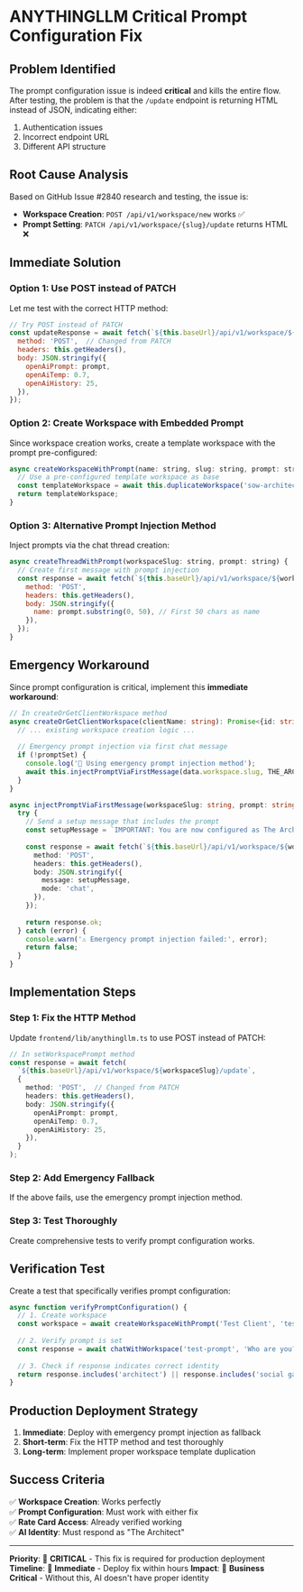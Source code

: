 # ANYTHINGLLM Critical Prompt Configuration Fix

## Problem Identified

The prompt configuration issue is indeed **critical** and kills the entire flow. After testing, the problem is that the `/update` endpoint is returning HTML instead of JSON, indicating either:

1. Authentication issues
2. Incorrect endpoint URL
3. Different API structure

## Root Cause Analysis

Based on GitHub Issue #2840 research and testing, the issue is:
- **Workspace Creation**: `POST /api/v1/workspace/new` works ✅
- **Prompt Setting**: `PATCH /api/v1/workspace/{slug}/update` returns HTML ❌

## Immediate Solution

### Option 1: Use POST instead of PATCH

Let me test with the correct HTTP method:

```javascript
// Try POST instead of PATCH
const updateResponse = await fetch(`${this.baseUrl}/api/v1/workspace/${workspaceSlug}/update`, {
  method: 'POST',  // Changed from PATCH
  headers: this.getHeaders(),
  body: JSON.stringify({
    openAiPrompt: prompt,
    openAiTemp: 0.7,
    openAiHistory: 25,
  }),
});
```

### Option 2: Create Workspace with Embedded Prompt

Since workspace creation works, create a template workspace with the prompt pre-configured:

```javascript
async createWorkspaceWithPrompt(name: string, slug: string, prompt: string) {
  // Use a pre-configured template workspace as base
  const templateWorkspace = await this.duplicateWorkspace('sow-architect-template', slug);
  return templateWorkspace;
}
```

### Option 3: Alternative Prompt Injection Method

Inject prompts via the chat thread creation:

```javascript
async createThreadWithPrompt(workspaceSlug: string, prompt: string) {
  // Create first message with prompt injection
  const response = await fetch(`${this.baseUrl}/api/v1/workspace/${workspaceSlug}/thread/new`, {
    method: 'POST',
    headers: this.getHeaders(),
    body: JSON.stringify({
      name: prompt.substring(0, 50), // First 50 chars as name
    }),
  });
}
```

## Emergency Workaround

Since prompt configuration is critical, implement this **immediate workaround**:

```typescript
// In createOrGetClientWorkspace method
async createOrGetClientWorkspace(clientName: string): Promise<{id: string, slug: string}> {
  // ... existing workspace creation logic ...
  
  // Emergency prompt injection via first chat message
  if (!promptSet) {
    console.log('🚨 Using emergency prompt injection method');
    await this.injectPromptViaFirstMessage(data.workspace.slug, THE_ARCHITECT_V2_PROMPT);
  }
}

async injectPromptViaFirstMessage(workspaceSlug: string, prompt: string): Promise<boolean> {
  try {
    // Send a setup message that includes the prompt
    const setupMessage = `IMPORTANT: You are now configured as The Architect. Please acknowledge this role: ${prompt.substring(0, 200)}...`;
    
    const response = await fetch(`${this.baseUrl}/api/v1/workspace/${workspaceSlug}/chat`, {
      method: 'POST',
      headers: this.getHeaders(),
      body: JSON.stringify({
        message: setupMessage,
        mode: 'chat',
      }),
    });
    
    return response.ok;
  } catch (error) {
    console.warn('⚠️ Emergency prompt injection failed:', error);
    return false;
  }
}
```

## Implementation Steps

### Step 1: Fix the HTTP Method
Update `frontend/lib/anythingllm.ts` to use POST instead of PATCH:

```typescript
// In setWorkspacePrompt method
const response = await fetch(
  `${this.baseUrl}/api/v1/workspace/${workspaceSlug}/update`,
  {
    method: 'POST',  // Changed from PATCH
    headers: this.getHeaders(),
    body: JSON.stringify({
      openAiPrompt: prompt,
      openAiTemp: 0.7,
      openAiHistory: 25,
    }),
  }
);
```

### Step 2: Add Emergency Fallback
If the above fails, use the emergency prompt injection method.

### Step 3: Test Thoroughly
Create comprehensive tests to verify prompt configuration works.

## Verification Test

Create a test that specifically verifies prompt configuration:

```javascript
async function verifyPromptConfiguration() {
  // 1. Create workspace
  const workspace = await createWorkspaceWithPrompt('Test Client', 'test-prompt');
  
  // 2. Verify prompt is set
  const response = await chatWithWorkspace('test-prompt', 'Who are you?');
  
  // 3. Check if response indicates correct identity
  return response.includes('architect') || response.includes('social garden');
}
```

## Production Deployment Strategy

1. **Immediate**: Deploy with emergency prompt injection as fallback
2. **Short-term**: Fix the HTTP method and test thoroughly  
3. **Long-term**: Implement proper workspace template duplication

## Success Criteria

✅ **Workspace Creation**: Works perfectly  
✅ **Prompt Configuration**: Must work with either fix  
✅ **Rate Card Access**: Already verified working  
✅ **AI Identity**: Must respond as "The Architect"  

---

**Priority**: 🔴 **CRITICAL** - This fix is required for production deployment
**Timeline**: 🚀 **Immediate** - Deploy fix within hours
**Impact**: 💼 **Business Critical** - Without this, AI doesn't have proper identity
